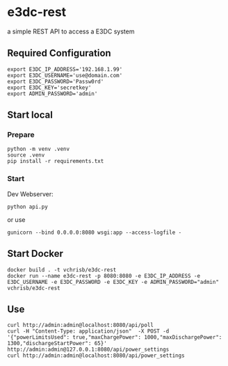 # e3dc-rest
a simple REST API to access a E3DC system

## Required Configuration

```
export E3DC_IP_ADDRESS='192.168.1.99'
export E3DC_USERNAME='use@domain.com'
export E3DC_PASSWORD='Passw0rd'
export E3DC_KEY='secretkey'
export ADMIN_PASSWORD='admin'
```

## Start local

### Prepare
```
python -m venv .venv
source .venv
pip install -r requirements.txt
```

### Start

Dev Webserver:
```
python api.py
```
or use
```
gunicorn --bind 0.0.0.0:8080 wsgi:app --access-logfile -
```

## Start Docker

```
docker build . -t vchrisb/e3dc-rest
docker run --name e3dc-rest -p 8080:8080 -e E3DC_IP_ADDRESS -e E3DC_USERNAME -e E3DC_PASSWORD -e E3DC_KEY -e ADMIN_PASSWORD="admin" vchrisb/e3dc-rest

```

## Use

```
curl http://admin:admin@localhost:8080/api/poll
curl -H "Content-Type: application/json"  -X POST -d '{"powerLimitsUsed": true,"maxChargePower": 1000,"maxDischargePower": 1300,"dischargeStartPower": 65}' http://admin:admin@127.0.0.1:8080/api/power_settings
curl http://admin:admin@localhost:8080/api/power_settings 
```


